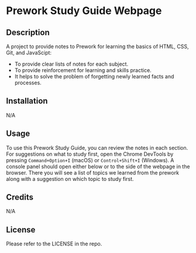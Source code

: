 # Prework Study Guide Webpage

## Description

A project to provide notes to Prework for learning the basics of HTML, CSS, Git, and JavaScipt:

- To provide clear lists of notes for each subject.
- To provide reinforcement for learning and skills practice.
- It helps to solve the problem of forgetting newly learned facts and processes.

## Installation

N/A

## Usage

To use this Prework Study Guide, you can review the notes in each section. For suggestions on what to study first, open the Chrome DevTools by pressing `Command+Option+I` (macOS) or `Control+Shift+I` (Windows). A console panel should open either below or to the side of the webpage in the browser. There you will see a list of topics we learned from the prework along with a suggestion on which topic to study first.

## Credits

N/A

## License

Please refer to the LICENSE in the repo.
